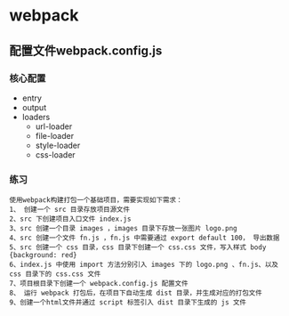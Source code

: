 # webpack

## 配置文件webpack.config.js

### 核心配置

- entry
- output
- loaders
  - url-loader
  - file-loader
  - style-loader
  - css-loader

### 练习

```
使用webpack构建打包一个基础项目，需要实现如下需求： 
1、 创建一个 src 目录存放项目源文件 
2、src 下创建项目入口文件 index.js 
3、src 创建一个目录 images ，images 目录下存放一张图片 logo.png 
4、src 创建一个文件 fn.js ，fn.js 中需要通过 export default 100， 导出数据 
5、src 创建一个 css 目录，css 目录下创建一个 css.css 文件，写入样式 body {background: red} 
6、index.js 中使用 import 方法分别引入 images 下的 logo.png 、fn.js、以及 css 目录下的 css.css 文件 
7、项目根目录下创建一个 webpack.config.js 配置文件 
8、 运行 webpack 打包后，在项目下自动生成 dist 目录，并生成对应的打包文件 
9、创建一个html文件并通过 script 标签引入 dist 目录下生成的 js 文件
```